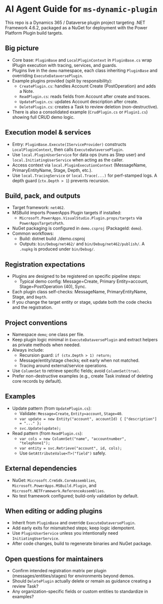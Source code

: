 # AI Agent Guide for `ms-dynamic-plugin`

This repo is a Dynamics 365 / Dataverse plugin project targeting .NET Framework 4.6.2, packaged as a NuGet for deployment with the Power Platform Plugin build targets.

## Big picture
- Core base: `PluginBase` and `LocalPluginContext` in `PluginBase.cs` wrap IPlugin execution with tracing, services, and guards.
- Plugins live in the `demo` namespace, each class inheriting `PluginBase` and overriding `ExecuteDataversePlugin`.
- Example plugins provided (split by responsibility):
  - `CreatePlugin.cs`: handles Account Create (PostOperation) and adds a Note.
  - `ReadPlugin.cs`: reads fields from Account after create and traces.
  - `UpdatePlugin.cs`: updates Account description after create.
  - `DeletePlugin.cs`: creates a Task to review deletion (non-destructive).
- There is also a consolidated example (`CrudPlugin.cs` or `Plugin1.cs`) showing full CRUD demo logic.

## Execution model & services
- Entry: `PluginBase.Execute(IServiceProvider)` constructs `LocalPluginContext`, then calls `ExecuteDataversePlugin`.
- Use `local.PluginUserService` for data ops (runs as Step user) and `local.InitiatingUserService` when acting as the caller.
- Access context via `local.PluginExecutionContext` (MessageName, PrimaryEntityName, Stage, Depth, etc.).
- Use `local.TracingService` or `local.Trace(...)` for perf-stamped logs. A depth guard (`ctx.Depth > 1`) prevents recursion.

## Build, pack, and outputs
- Target framework: `net462`.
- MSBuild imports PowerApps Plugin targets if installed:
  - `Microsoft.PowerApps.VisualStudio.Plugin.props/targets` via `PowerAppsTargetsPath`.
- NuGet packaging is configured in `demo.csproj` (PackageId: `demo`).
- Common workflows:
  - Build: dotnet build ./demo.csproj
  - Outputs: `bin/Debug/net462/` and `bin/Debug/net462/publish/`. A `.nupkg` is produced under `bin/Debug/`.

## Registration expectations
- Plugins are designed to be registered on specific pipeline steps:
  - Typical demo config: Message=Create, Primary Entity=account, Stage=PostOperation (40), Sync.
- Each plugin class self-checks: MessageName, PrimaryEntityName, Stage, and `Depth`.
- If you change the target entity or stage, update both the code checks and the registration.

## Project conventions
- Namespace `demo`; one class per file.
- Keep plugin logic minimal in `ExecuteDataversePlugin` and extract helpers as private methods when needed.
- Always include:
  - Recursion guard: `if (ctx.Depth > 1) return;`
  - Message/entity/stage checks; exit early when not matched.
  - Tracing around external/service operations.
- Use `ColumnSet` to retrieve specific fields; avoid `ColumnSet(true)`.
- Prefer non-destructive examples (e.g., create Task instead of deleting core records by default).

## Examples
- Update pattern (from `UpdatePlugin.cs`):
  - Validate: `Message=Create`, `Entity=account`, `Stage=40`.
  - `var update = new Entity("account", accountId) { ["description"] = "..." };`
  - `svc.Update(update);`
- Read pattern (from `ReadPlugin.cs`):
  - `var cols = new ColumnSet("name", "accountnumber", "telephone1");`
  - `var entity = svc.Retrieve("account", id, cols);`
  - Use `GetAttributeValue<T>("field")` safely.

## External dependencies
- NuGet: `Microsoft.CrmSdk.CoreAssemblies`, `Microsoft.PowerApps.MSBuild.Plugin`, and `Microsoft.NETFramework.ReferenceAssemblies`.
- No test framework configured; build-only validation by default.

## When editing or adding plugins
- Inherit from `PluginBase` and override `ExecuteDataversePlugin`.
- Add early exits for mismatched steps; keep logic idempotent.
- Use `PluginUserService` unless you intentionally need `InitiatingUserService`.
- After code changes, build to regenerate binaries and NuGet package.

## Open questions for maintainers
- Confirm intended registration matrix per plugin (messages/entities/stages) for environments beyond demos.
- Should `DeletePlugin` actually delete or remain as guidance creating a review Task?
- Any organization-specific fields or custom entities to standardize in examples?
